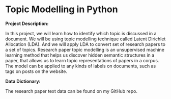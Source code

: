 # Topic Modelling in Python

**Project Description:**

In this project, we will learn how to identify which topic is discussed in a document. We will be using topic modelling technique called Latent Dirichlet Allocation (LDA). And we will apply LDA to convert set of research papers to a set of topics. Research paper topic modelling is an unsupervised machine learning method that helps us discover hidden semantic structures in a paper, that allows us to learn topic representations of papers in a corpus. The model can be applied to any kinds of labels on documents, such as tags on posts on the website.

**Data Dictionary:**

The research paper text data can be found on my GitHub repo.
